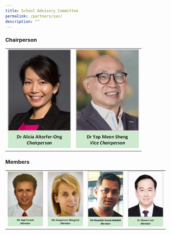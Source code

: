 ```yaml
---
title: School Advisory Committee
permalink: /partners/sac/
description: ""
---
```

### Chairperson
<table>
	<tbody><tr>
		<td>
			<img alt="Dr Alicia Altorfer-Ong" style="width:200px;" src="/images/sac-chair.png">
		</td>
		<td>
			<img alt="Dr Yap Meen Sheng" style="width:200px;" src="/images/sac-vchair.png">
		</td>
	</tr>
</tbody></table>



### Members
<table>
	<tbody><tr>
		<td>
		<img alt="Mr Aqil Esmail" style="width:200px;" src="/images/sac-mem1.png">
		</td>
		<td>
		<img alt="Ms Koopmans Margriet" style="width:200px;" src="/images/sac-mem2.png">
		</td>
		<td>
			<img alt="Mr Mustafah Kamal Abdullah" style="width:200px;" src="/images/sac-mem3.png">
		</td>
		<td>
		<img alt="Dr Steven Lim" style="width:200px;" src="/images/sac-mem4.png">
		</td>
	</tr>
</tbody></table>




